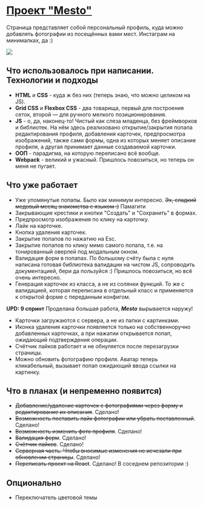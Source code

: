 # [Проект "Mesto"](https://hyardlung.github.io/mesto/)
Страница представляет собой персональный профиль, куда можно добавлять фотографии из посещённых вами мест. Инстаграм на минималках, да :)

![](https://i.imgur.com/24TqfKB.png)

## Что использовалось при написании. Технологии и подходы

* **HTML** и **CSS** - куда ж без них (теперь знаю, что можно целиком на JS).
* **Grid CSS** и **Flexbox CSS** - два товарища, первый для построения сеток, второй — для ручного мелкого позиционирования.
* **JS** - о, да, наконец-то! Чистый как слеза младенца, без фреймворков и библиотек. На нём здесь реализовано открытие/закрытия попапа редактирования профиля, добавления карточек, предпросмотра изображений, также сами формы, одна из которых меняет описание профиля, а другая принимает данные создаваемой карточки.
* **ООП** - парадигма, на которую переписано всё вообще.
* **Webpack** - великий и ужасный. Пришлось повозиться, но теперь он меня не пугает.


## Что уже работает
* Уже упомянутые попапы. Было как минимум интересно. ~~Эх, сладкий медовый месяц знакомства с языком :)~~ Памагити
* Закрывающие крестики и кнопки "Создать" и "Сохранить" в формах.
* Предпросмотр изображения по клику на карточку.
* Лайк на карточке.
* Кнопка удаления карточек.
* Закрытие попапов по нажатию на Esc.
* Закрытие попапов по клику мимо самого попапа, т.е. на тонированный оверлей под модальным окном.
* Валидация форм в попапах. По большому счёту была с нуля написана готовая библиотека валидации на чистом JS, сопроводить документацией, бери да пользуйся :) Пришлось повозиться, но всё очень интересно.
* Генерация карточек из класса, а не из солянки функций. То же с валидацией, которая переписана в отдельный класс и применяется к открытой форме с переданным конфигом.

**UPD: 9 спринт**
Проделана большая работа, ***Mesto*** вырывается наружу!
* Карточки загружаются с сервера, а не из папки с картинками.
* Иконка удаления карточки появляется только на собственноручно добавленных карточках, а при нажатии открывается попап, ожидающий подтверждения операции.
* Счётчик лайков работает и не обнуляется после перезагрузки страницы.
* Можно обновить фотографию профиля. Аватар теперь кликабельный, вызывает попап ожидающий ввода ссылки на картинку.

## Что в планах (и непременно появится)
* ~~Добавление/удаление карточек с фотографиями через форму и редактирование их описания~~. Сделано!
* ~~Возможность поставить лайк фотографии или убрать поставленный~~. Сделано!
* ~~Возможность изменить фото профиля~~. Сделано!
* ~~Валидация форм~~. Сделано!
* ~~Счётчик лайков~~. Сделано!
* ~~Серверная часть. Чтобы вносимые изменения не исчезали при обновлении страницы~~. Сделано!
* ~~Переписать проект на React~~. Сделано! В соседнем репозитории :)

## Опционально
* Переключатель цветовой темы
